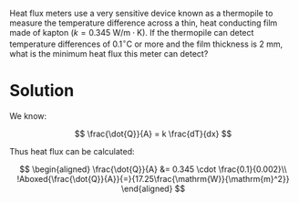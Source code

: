 Heat flux meters use a very sensitive device known as a thermopile to measure the temperature difference across a thin, heat conducting film made of kapton $(k=0.345 \mathrm{~W} / \mathrm{m} \cdot \mathrm{K})$. If the thermopile can detect temperature differences of $0.1^{\circ} \mathrm{C}$ or more and the film thickness is $2 \mathrm{~mm}$, what is the minimum heat flux this meter can detect?

# Solution

We know:

$$
\frac{\dot{Q}}{A} = k \frac{dT}{dx}
$$

Thus heat flux can be calculated:

$$
\begin{aligned}
\frac{\dot{Q}}{A} &= 0.345 \cdot \frac{0.1}{0.002}\\
!Aboxed{\frac{\dot{Q}}{A}}{=}{17.25\frac{\mathrm{W}}{\mathrm{m}^2}}
\end{aligned}
$$